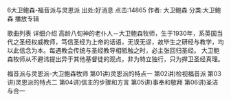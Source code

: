 6大卫鲍森-福音派与灵恩派
出处:好消息
点击:14865
作者: 大卫鲍森
分类:大卫鲍森
播放专辑


   
歌曲列表
详细介绍
高龄八旬神的老仆人－大卫鲍森牧师，生于1930年，系英国当代之圣经权威教师，笃信圣经为上帝的话语，无误无谬，故毕生之研经与教学，均以此信念为本。每遇教会传统与圣经教导相牴触之时，必主张回归圣经。 大卫鲍森牧师从不避讳提出异于其他基督徒的观点，非为特立独行，只为捍卫圣经真理。

福音派与灵恩派-大卫鲍森牧师
第01讲)灵恩派的特点一
第02讲)检视福音派
第03讲)灵恩派的特点二
第04讲)信主的步骤和方言
第05讲)事奉和敬拜
第06讲)圣洁与合一
